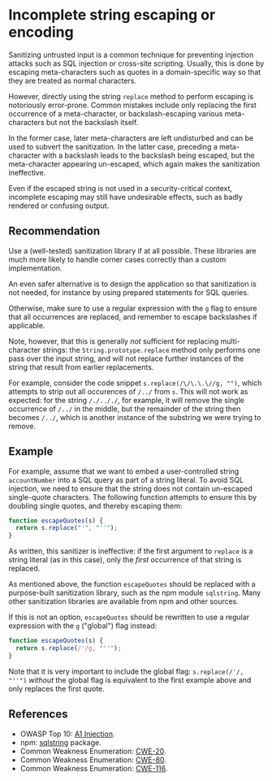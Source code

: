 # Incomplete string escaping or encoding
Sanitizing untrusted input is a common technique for preventing injection attacks such as SQL injection or cross-site scripting. Usually, this is done by escaping meta-characters such as quotes in a domain-specific way so that they are treated as normal characters.

However, directly using the string `replace` method to perform escaping is notoriously error-prone. Common mistakes include only replacing the first occurrence of a meta-character, or backslash-escaping various meta-characters but not the backslash itself.

In the former case, later meta-characters are left undisturbed and can be used to subvert the sanitization. In the latter case, preceding a meta-character with a backslash leads to the backslash being escaped, but the meta-character appearing un-escaped, which again makes the sanitization ineffective.

Even if the escaped string is not used in a security-critical context, incomplete escaping may still have undesirable effects, such as badly rendered or confusing output.


## Recommendation
Use a (well-tested) sanitization library if at all possible. These libraries are much more likely to handle corner cases correctly than a custom implementation.

An even safer alternative is to design the application so that sanitization is not needed, for instance by using prepared statements for SQL queries.

Otherwise, make sure to use a regular expression with the `g` flag to ensure that all occurrences are replaced, and remember to escape backslashes if applicable.

Note, however, that this is generally *not* sufficient for replacing multi-character strings: the `String.prototype.replace` method only performs one pass over the input string, and will not replace further instances of the string that result from earlier replacements.

For example, consider the code snippet `s.replace(/\/\.\.\//g, "")`, which attempts to strip out all occurences of `/../` from `s`. This will not work as expected: for the string `/./.././`, for example, it will remove the single occurrence of `/../` in the middle, but the remainder of the string then becomes `/../`, which is another instance of the substring we were trying to remove.


## Example
For example, assume that we want to embed a user-controlled string `accountNumber` into a SQL query as part of a string literal. To avoid SQL injection, we need to ensure that the string does not contain un-escaped single-quote characters. The following function attempts to ensure this by doubling single quotes, and thereby escaping them:


```javascript
function escapeQuotes(s) {
  return s.replace("'", "''");
}

```
As written, this sanitizer is ineffective: if the first argument to `replace` is a string literal (as in this case), only the *first* occurrence of that string is replaced.

As mentioned above, the function `escapeQuotes` should be replaced with a purpose-built sanitization library, such as the npm module `sqlstring`. Many other sanitization libraries are available from npm and other sources.

If this is not an option, `escapeQuotes` should be rewritten to use a regular expression with the `g` ("global") flag instead:


```javascript
function escapeQuotes(s) {
  return s.replace(/'/g, "''");
}

```
Note that it is very important to include the global flag: `s.replace(/'/, "''")` *without* the global flag is equivalent to the first example above and only replaces the first quote.


## References
* OWASP Top 10: [A1 Injection](https://www.owasp.org/index.php/Top_10-2017_A1-Injection).
* npm: [sqlstring](https://www.npmjs.com/package/sqlstring) package.
* Common Weakness Enumeration: [CWE-20](https://cwe.mitre.org/data/definitions/20.html).
* Common Weakness Enumeration: [CWE-80](https://cwe.mitre.org/data/definitions/80.html).
* Common Weakness Enumeration: [CWE-116](https://cwe.mitre.org/data/definitions/116.html).
